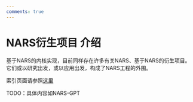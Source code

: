 ```yaml
---
comments: true
---
```


# NARS衍生项目 介绍

基于NARS的内核实现，目前同样存在许多有关NARS、基于NARS的衍生项目。它们或以研究出发，或以应用出发，构成了NARS工程的外围。

索引页面请参照[这里](index.md)

TODO：具体内容如NARS-GPT

